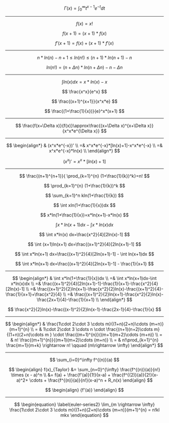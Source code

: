 $$
\Gamma(x)=\int_0^{\infty}t^{x-1}e^{-t}dt
$$

---

$$
f(x)=x! 
$$

$$
f(x+1)=(x+1)*f(x) 
$$

$$
f'(x+1)=f(x)+(x+1)*f'(x)
$$

---

$$
n*ln(n)-n+1\leq ln(n!)\leq (n+1)*ln(n+1)-n
$$

$$
ln(n!)=(n+\Delta n)*ln(n+\Delta n)-n-\Delta n
$$

___

$$
\int ln(x)dx=x*ln(x)-x
$$

$$
\frac{x^x}{e^x}
$$

$$
\frac{(x+1)^{x+1}}{x^x*e} 
$$

$$
\frac{(1+\frac{1}{x})}{e}^x*(x+1)
$$

___

$$
\frac{f(x+\Delta x)}{f(x)}\approx\frac{(x+\Delta x)^{x+\Delta x}}{x^x*e^{\Delta x}} 
$$

___

$$
\begin{align*}
& (x^x*e^{-x})' \\
=& x^x*e^{-x}*[ln(x)+1]-x^x*e^{-x} \\
=& x^x*e^{-x}*ln(x) \\
\end{align*}
$$

$$
(x^x)'=x^x*[ln(x)+1]
$$

___

$$
\frac{(n+1)^{n+1}}{ \prod_{k=1}^{n} (1+\frac{1}{k})^k}=n!
$$

$$
\prod_{k=1}^{n} (1+\frac{1}{k})^k
$$

$$
\sum_{k=1}^n kln(1+\frac{1}{k})
$$

$$
\int xln(1+\frac{1}{x})dx
$$

$$
x*ln(1+\frac{1}{x})=x*ln(x+1)-x*ln(x)
$$

$$
\int x*ln(x+1)dx-\int x*ln(x)dx
$$

$$
\int x*ln(x) dx=\frac{x^2}{4}[2ln(x)-1]
$$

$$
\int (x+1)ln(x+1) dx=\frac{(x+1)^2}{4}[2ln(x+1)-1]
$$

$$
\int x*ln(x+1) dx=\frac{(x+1)^2}{4}[2ln(x+1)-1] - \int ln(x+1)dx
$$

$$
\int x*ln(x+1) dx=\frac{(x+1)^2}{4}[2ln(x+1)-1] - \frac{1}{x+1}
$$

---

$$
\begin{align*}
& \int x*ln(1+\frac{1}{x})dx \\
=& \int x*ln(x+1)dx-\int x*ln(x)dx \\
=& \frac{(x+1)^2}{4}[2ln(x+1)-1]-\frac{1}{x+1}-\frac{x^2}{4}[2ln(x)-1] \\
=& \frac{(x+1)^2}{2}ln(x+1)-\frac{x^2}{2}ln(x)-\frac{(x+1)^2}{4}-\frac{1}{x+1}+\frac{x^2}{4} \\
=& \frac{(x+1)^2}{2}ln(x+1)-\frac{x^2}{2}ln(x)-\frac{2x+1}{4}-\frac{1}{x+1} \\
\end{align*}
$$

$$
\frac{x^2}{2}ln(x)-\frac{(x-1)^2}{2}ln(x-1)-\frac{2x-1}{4}-\frac{1}{x}
$$



---



$$
\begin{align*}
& \frac{1\cdot 2\cdot 3 \cdots m}{(1+n)(2+n)\cdots (m+n)}(m+1)^{n} \\
= & 1\cdot 2\cdot 3 \cdots n \cdot \frac{(n+1)(n+2)\cdots m}{(1+n)(2+n)\cdots m }
\cdot \frac{(m+1)^{n}}{(m+1)(m+2)\cdots (m+n)} \\
= & n! \frac{(m+1)^{n}}{(m+1)(m+2)\cdots (m+n)} \\
= & n!\prod_{k=1}^{n} \frac{m+1}{m+k} \rightarrow n! \qquad (m\rightarrow \infty)
\end{align*}
$$

---

$$
\sum_{i=0}^\infty f^{(n)}(a)
$$

$$
\begin{align} f(x)_{Taylor}  &= \sum_{n=0}^{\infty} \frac{f^{(n)}(a)}{n!} \times (x - a)^n \\ &= f(a) + \frac{f'(a)}{1!}(x-a) + \frac{f^{(2)}(a)}{2!}(x-a)^2+ \cdots + \frac{f^{(n)}(a)}{n!}(x-a)^n + R_n(x) \end{align}
$$

$$
\begin{align} {f'(a)} \end{align}
$$

---

$$
\begin{equation}
\label{euler-series2}
\lim_{m \rightarrow \infty} \frac{1\cdot 2\cdot 3 \cdots m}{(1+n)(2+n)\cdots (m+n)}(m+1)^{n} = n!kl mkx
\end{equation}
$$
